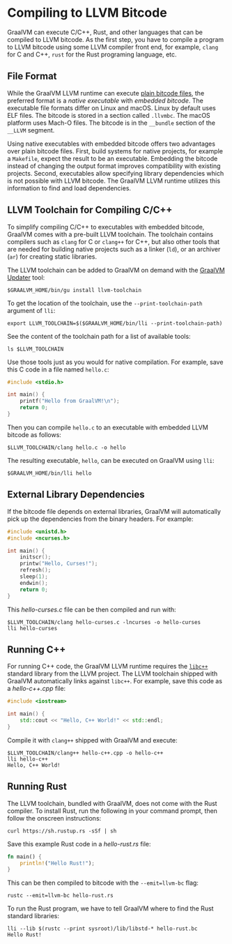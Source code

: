 # Compiling to LLVM Bitcode

GraalVM can execute C/C++, Rust, and other languages that can be compiled to LLVM bitcode.
As the first step, you have to compile a program to LLVM bitcode using some LLVM compiler front end, for example, `clang` for C and C++, `rust` for the Rust programing language, etc.

## File Format

While the GraalVM LLVM runtime can execute [plain bitcode files](https://llvm.org/docs/BitCodeFormat.html),
the preferred format is a _native executable_ with _embedded bitcode_.
The executable file formats differ on Linux and macOS.
Linux by default uses ELF files.
The bitcode is stored in a section called `.llvmbc`.
The macOS platform uses Mach-O files.
The bitcode is in the `__bundle` section of the `__LLVM` segment.

Using native executables with embedded bitcode offers two advantages over plain bitcode files.
First, build systems for native projects, for example a `Makefile`, expect the result to be an executable.
Embedding the bitcode instead of changing the output format improves compatibility with existing projects.
Second, executables allow specifying library dependencies which is not possible with LLVM bitcode.
The GraalVM LLVM runtime utilizes this information to find and load dependencies.

## LLVM Toolchain for Compiling C/C++

To simplify compiling C/C++ to executables with embedded bitcode, GraalVM comes with a pre-built LLVM toolchain.
The toolchain contains compilers such as `clang` for C or `clang++` for C++, but also other tools that are needed
for building native projects such as a linker (`ld`), or an archiver (`ar`) for creating static libraries.

The LLVM toolchain can be added to GraalVM on demand with the [GraalVM Updater](https://www.graalvm.org/reference-manual/graalvm-updater) tool:
```shell
$GRAALVM_HOME/bin/gu install llvm-toolchain
```

To get the location of the toolchain, use the `--print-toolchain-path` argument of `lli`:
```shell
export LLVM_TOOLCHAIN=$($GRAALVM_HOME/bin/lli --print-toolchain-path)
```

See the content of the toolchain path for a list of available tools:
```shell
ls $LLVM_TOOLCHAIN
```

Use those tools just as you would for native compilation. For example, save this C code in a file named `hello.c`:
```c
#include <stdio.h>

int main() {
    printf("Hello from GraalVM!\n");
    return 0;
}
```

Then you can compile `hello.c` to an executable with embedded LLVM bitcode as follows:
```shell
$LLVM_TOOLCHAIN/clang hello.c -o hello
```

The resulting executable, `hello`, can be executed on GraalVM using `lli`:
```shell
$GRAALVM_HOME/bin/lli hello
```

## External Library Dependencies

If the bitcode file depends on external libraries, GraalVM will automatically
pick up the dependencies from the binary headers. For example:
```c
#include <unistd.h>
#include <ncurses.h>

int main() {
    initscr();
    printw("Hello, Curses!");
    refresh();
    sleep(1);
    endwin();
    return 0;
}
```

This _hello-curses.c_ file can be then compiled and run with:
```shell
$LLVM_TOOLCHAIN/clang hello-curses.c -lncurses -o hello-curses
lli hello-curses
```

## Running C++

For running C++ code, the GraalVM LLVM runtime requires the
[`libc++`](https://libcxx.llvm.org) standard library from the LLVM project. The
LLVM toolchain shipped with GraalVM automatically links against `libc++`. For example, save this code as a _hello-c++.cpp_ file:
```c++
#include <iostream>

int main() {
    std::cout << "Hello, C++ World!" << std::endl;
}
```

Compile it with `clang++` shipped with GraalVM and execute:
```shell
$LLVM_TOOLCHAIN/clang++ hello-c++.cpp -o hello-c++
lli hello-c++
Hello, C++ World!
```

## Running Rust

The LLVM toolchain, bundled with GraalVM, does not come with the Rust
compiler. To install Rust, run the following in your command prompt, then follow the
onscreen instructions:
```shell
curl https://sh.rustup.rs -sSf | sh
```

Save this example Rust code in a _hello-rust.rs_ file:
```rs
fn main() {
    println!("Hello Rust!");
}
```

This can be then compiled to bitcode with the `--emit=llvm-bc` flag:
```shell
rustc --emit=llvm-bc hello-rust.rs
```

To run the Rust program, we have to tell GraalVM where to find the Rust
standard libraries:
```shell
lli --lib $(rustc --print sysroot)/lib/libstd-* hello-rust.bc
Hello Rust!
```
